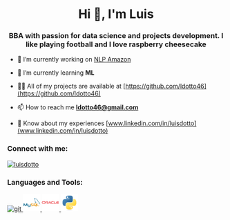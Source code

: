 <h1 align="center">Hi 👋, I'm Luis</h1>
<h3 align="center">BBA with passion for data science and projects development. 
  I like playing football and I love raspberry cheesecake</h3>

- 🔭 I’m currently working on [NLP Amazon](https://github.com/ldotto46/NLP_amazon.git)

- 🌱 I’m currently learning **ML**

- 👨‍💻 All of my projects are available at [https://github.com/ldotto46](https://github.com/ldotto46)

- 📫 How to reach me **ldotto46@gmail.com**

- 📄 Know about my experiences [www.linkedin.com/in/luisdotto](www.linkedin.com/in/luisdotto)

<h3 align="left">Connect with me:</h3>
<p align="left">
<a href="https://linkedin.com/in/luisdotto" target="blank"><img align="center" src="https://raw.githubusercontent.com/rahuldkjain/github-profile-readme-generator/master/src/images/icons/Social/linked-in-alt.svg" alt="luisdotto" height="30" width="40" /></a>
</p>

<h3 align="left">Languages and Tools:</h3>
<p align="left"> <a href="https://git-scm.com/" target="_blank"> <img src="https://www.vectorlogo.zone/logos/git-scm/git-scm-icon.svg" alt="git" width="40" height="40"/> </a> <a href="https://www.mysql.com/" target="_blank"> <img src="https://raw.githubusercontent.com/devicons/devicon/master/icons/mysql/mysql-original-wordmark.svg" alt="mysql" width="40" height="40"/> </a> <a href="https://www.oracle.com/" target="_blank"> <img src="https://raw.githubusercontent.com/devicons/devicon/master/icons/oracle/oracle-original.svg" alt="oracle" width="40" height="40"/> </a> <a href="https://www.python.org" target="_blank"> <img src="https://raw.githubusercontent.com/devicons/devicon/master/icons/python/python-original.svg" alt="python" width="40" height="40"/> </a> </p>
